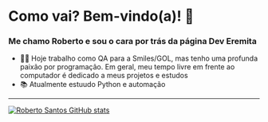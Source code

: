 # Como vai? Bem-vindo(a)! 👋
### Me chamo Roberto e sou o cara por trás da página **Dev Eremita**

- 👨‍💻 Hoje trabalho como QA para a Smiles/GOL, mas tenho uma profunda paixão por programação. Em geral, meu tempo livre em frente ao computador é dedicado a meus projetos e estudos
- 📚 Atualmente estuudo Python e automação

-------------------------------------------------------------------------

 [![Roberto Santos GitHub stats](https://github-readme-stats.vercel.app/api?username=deveremita)](https://github.com/deveremita/github-readme-stats)

